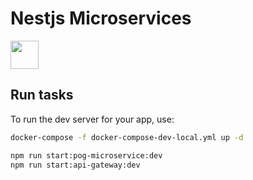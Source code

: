 # Nestjs Microservices

<a alt="Nx logo" href="https://nx.dev" target="_blank" rel="noreferrer"><img src="https://raw.githubusercontent.com/nrwl/nx/master/images/nx-logo.png" width="45"></a>


## Run tasks

To run the dev server for your app, use:

```sh
docker-compose -f docker-compose-dev-local.yml up -d
```


```sh
npm run start:pog-microservice:dev
npm run start:api-gateway:dev
```
